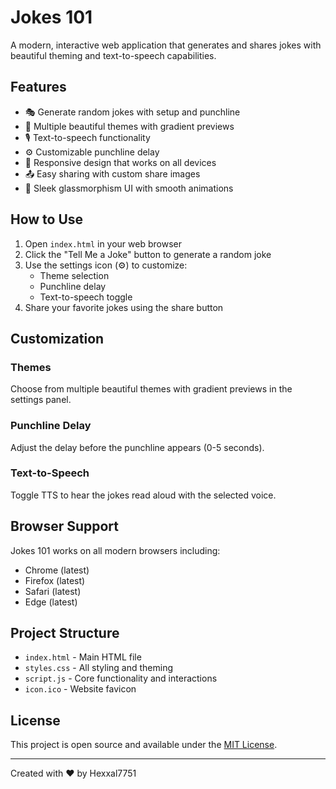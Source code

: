 # Jokes 101

A modern, interactive web application that generates and shares jokes with beautiful theming and text-to-speech capabilities.

## Features

- 🎭 Generate random jokes with setup and punchline
- 🎨 Multiple beautiful themes with gradient previews
- 🎙️ Text-to-speech functionality
- ⚙️ Customizable punchline delay
- 📱 Responsive design that works on all devices
- 📤 Easy sharing with custom share images
- 🎨 Sleek glassmorphism UI with smooth animations

## How to Use

1. Open `index.html` in your web browser
2. Click the "Tell Me a Joke" button to generate a random joke
3. Use the settings icon (⚙️) to customize:
   - Theme selection
   - Punchline delay
   - Text-to-speech toggle
4. Share your favorite jokes using the share button

## Customization

### Themes
Choose from multiple beautiful themes with gradient previews in the settings panel.

### Punchline Delay
Adjust the delay before the punchline appears (0-5 seconds).

### Text-to-Speech
Toggle TTS to hear the jokes read aloud with the selected voice.

## Browser Support

Jokes 101 works on all modern browsers including:
- Chrome (latest)
- Firefox (latest)
- Safari (latest)
- Edge (latest)

## Project Structure

- `index.html` - Main HTML file
- `styles.css` - All styling and theming
- `script.js` - Core functionality and interactions
- `icon.ico` - Website favicon

## License

This project is open source and available under the [MIT License](LICENSE).

---

Created with ❤️ by Hexxal7751
